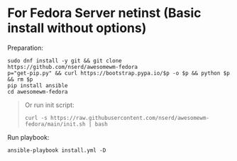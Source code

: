 # For Fedora Server netinst (Basic install without options)

Preparation:
```
sudo dnf install -y git && git clone https://github.com/nserd/awesomewm-fedora
p="get-pip.py" && curl https://bootstrap.pypa.io/$p -o $p && python $p && rm $p
pip install ansible
cd awesomewm-fedora
```
>Or run init script:
>```
>curl -s https://raw.githubusercontent.com/nserd/awesomewm-fedora/main/init.sh | bash
>```


Run playbook:
```
ansible-playbook install.yml -D
```
